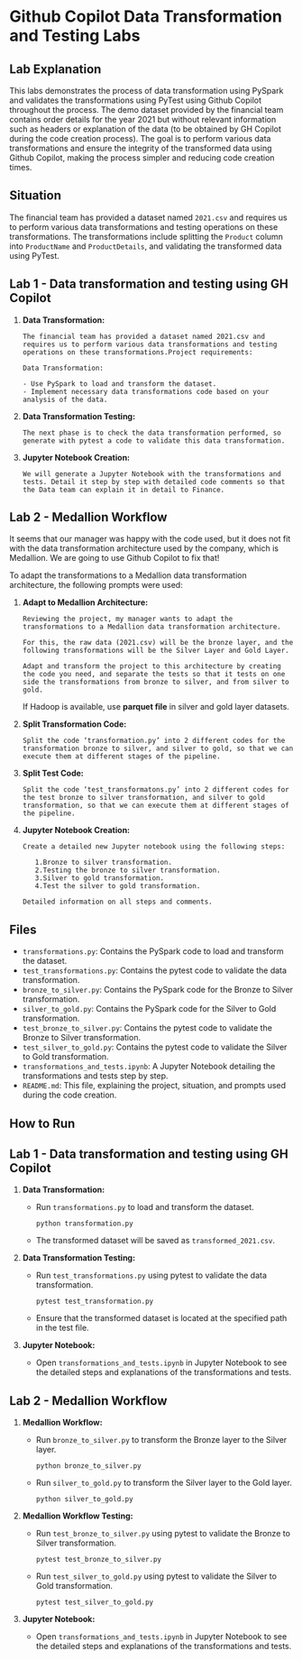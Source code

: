 # Github Copilot Data Transformation and Testing Labs

## Lab Explanation

This labs demonstrates the process of data transformation using PySpark and validates the transformations using PyTest using Github Copilot throughout the process. The demo dataset provided by the financial team contains order details for the year 2021 but without relevant information such as headers or explanation of the data (to be obtained by GH Copilot during the code creation process). The goal is to perform various data transformations and ensure the integrity of the transformed data using Github Copilot, making the process simpler and reducing code creation times.

## Situation

The financial team has provided a dataset named `2021.csv` and requires us to perform various data transformations and testing operations on these transformations. The transformations include splitting the `Product` column into `ProductName` and `ProductDetails`, and validating the transformed data using PyTest.

## Lab 1 - Data transformation and testing using GH Copilot

1. **Data Transformation:**
   ```
   The financial team has provided a dataset named 2021.csv and requires us to perform various data transformations and testing operations on these transformations.Project requirements:

   Data Transformation:

   - Use PySpark to load and transform the dataset.
   - Implement necessary data transformations code based on your analysis of the data.
   ```

2. **Data Transformation Testing:**
   ```
   The next phase is to check the data transformation performed, so generate with pytest a code to validate this data transformation.
   ```

3. **Jupyter Notebook Creation:**
   ```
   We will generate a Jupyter Notebook with the transformations and tests. Detail it step by step with detailed code comments so that the Data team can explain it in detail to Finance.
   ```

## Lab 2 - Medallion Workflow

It seems that our manager was happy with the code used, but it does not fit with the data transformation architecture used by the company, which is Medallion. We are going to use Github Copilot to fix that!

To adapt the transformations to a Medallion data transformation architecture, the following prompts were used:

1. **Adapt to Medallion Architecture:**
   ```
   Reviewing the project, my manager wants to adapt the transformations to a Medallion data transformation architecture.

   For this, the raw data (2021.csv) will be the bronze layer, and the following transformations will be the Silver Layer and Gold Layer.

   Adapt and transform the project to this architecture by creating the code you need, and separate the tests so that it tests on one side the transformations from bronze to silver, and from silver to gold.
   ```

   If Hadoop is available, use **parquet file** in silver and gold layer datasets.

2. **Split Transformation Code:**
   ```
   Split the code ‘transformation.py’ into 2 different codes for the transformation bronze to silver, and silver to gold, so that we can execute them at different stages of the pipeline.
   ```

3. **Split Test Code:**
   ```
   Split the code ‘test_transformatons.py’ into 2 different codes for the test bronze to silver transformation, and silver to gold transformation, so that we can execute them at different stages of the pipeline.
   ```

3. **Jupyter Notebook Creation:**
   ```
   Create a detailed new Jupyter notebook using the following steps:

      1.Bronze to silver transformation.
      2.Testing the bronze to silver transformation.
      3.Silver to gold transformation.
      4.Test the silver to gold transformation.
      
   Detailed information on all steps and comments.
   ```


## Files

- `transformations.py`: Contains the PySpark code to load and transform the dataset.
- `test_transformations.py`: Contains the pytest code to validate the data transformation.
- `bronze_to_silver.py`: Contains the PySpark code for the Bronze to Silver transformation.
- `silver_to_gold.py`: Contains the PySpark code for the Silver to Gold transformation.
- `test_bronze_to_silver.py`: Contains the pytest code to validate the Bronze to Silver transformation.
- `test_silver_to_gold.py`: Contains the pytest code to validate the Silver to Gold transformation.
- `transformations_and_tests.ipynb`: A Jupyter Notebook detailing the transformations and tests step by step.
- `README.md`: This file, explaining the project, situation, and prompts used during the code creation.

## How to Run

## Lab 1 - Data transformation and testing using GH Copilot

1. **Data Transformation:**
   - Run `transformations.py` to load and transform the dataset.
   
        ```python transformation.py```
   
   - The transformed dataset will be saved as `transformed_2021.csv`.

2. **Data Transformation Testing:**
   - Run `test_transformations.py` using pytest to validate the data transformation.

        ```pytest test_transformation.py```
   
   - Ensure that the transformed dataset is located at the specified path in the test file.

3. **Jupyter Notebook:**
   - Open `transformations_and_tests.ipynb` in Jupyter Notebook to see the detailed steps and explanations of the transformations and tests.

## Lab 2 - Medallion Workflow

1. **Medallion Workflow:**
   - Run `bronze_to_silver.py` to transform the Bronze layer to the Silver layer.
   
        ```python bronze_to_silver.py```
   
   - Run `silver_to_gold.py` to transform the Silver layer to the Gold layer.
   
        ```python silver_to_gold.py```

2. **Medallion Workflow Testing:**
   - Run `test_bronze_to_silver.py` using pytest to validate the Bronze to Silver transformation.
   
        ```pytest test_bronze_to_silver.py```
   
   - Run `test_silver_to_gold.py` using pytest to validate the Silver to Gold transformation.
   
        ```pytest test_silver_to_gold.py```

3. **Jupyter Notebook:**
   - Open `transformations_and_tests.ipynb` in Jupyter Notebook to see the detailed steps and explanations of the transformations and tests.